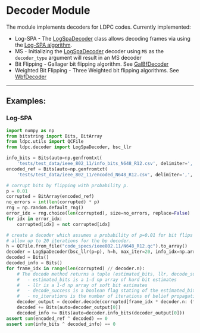 # Decoder Module
The module implements decoders for LDPC codes. Currently implemented:
   - Log-SPA - The [LogSpaDecoder](log_spa_decoder.py) class allows decoding frames via using the 
[Log-SPA algorithm](https://yairmz.github.io/LDPC/ldpc_overview/log_spa.html).
   - MS - Initializing the [LogSpaDecoder](log_spa_decoder.py) decoder using `MS` as the `decoder_type` argument will result in an MS decoder
   - Bit Flipping  - Gallager bit flipping algorithm. See [GalBfDecoder](gal_bf.py)
   - Weighted Bit Flipping - Three Weighted bit flipping algorithms. See [WbfDecoder](wbf.py)

------
## Examples:

### Log-SPA

```python
import numpy as np
from bitstring import Bits, BitArray
from ldpc.utils import QCFile
from ldpc.decoder import LogSpaDecoder, bsc_llr

info_bits = Bits(auto=np.genfromtxt(
    'tests/test_data/ieee_802_11/info_bits_N648_R12.csv', delimiter=',', dtype=np.int_))
encoded_ref = Bits(auto=np.genfromtxt(
    'tests/test_data/ieee_802_11/encoded_N648_R12.csv', delimiter=',', dtype=np.int_))

# corrupt bits by flipping with probability p.
p = 0.01
corrupted = BitArray(encoded_ref)
no_errors = int(len(corrupted) * p)
rng = np.random.default_rng()
error_idx = rng.choice(len(corrupted), size=no_errors, replace=False)
for idx in error_idx:
    corrupted[idx] = not corrupted[idx]

# create a decoder which assumes a probability of p=0.01 for bit flips by a BSC channel.
# allow up to 20 iterations for the bp decoder.
h = QCFile.from_file("code_specs/ieee802.11/N648_R12.qc").to_array()
decoder = LogSpaDecoder(bsc_llr(p=p), h=h, max_iter=20, info_idx=np.array([True] * 324 + [False] * 324))
decoded = Bits()
decoded_info = Bits()
for frame_idx in range(len(corrupted) // decoder.n):
    # The decode method returns a tuple (estimated_bits, llr, decode_success, no_iterations) where:
    #   - estimated_bits is a 1-d np array of hard bit estimates
    #   - llr is a 1-d np array of soft bit estimates   
    #   - decode_success is a boolean flag stating of the estimated_bits form a valid  code word
    #   - no_iterations is the number of iterations of belief propagation before exiting the loop
    decoder_output = decoder.decode(corrupted[frame_idx * decoder.n: (frame_idx + 1) * decoder.n])
    decoded += Bits(auto=decoder_output[0])
    decoded_info += Bits(auto=decoder.info_bits(decoder_output[0]))
assert sum(encoded_ref ^ decoded) == 0
assert sum(info_bits ^ decoded_info) == 0
```